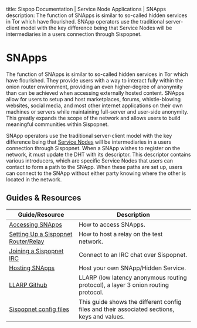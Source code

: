 title: Sispop Documentation | Service Node Applications | SNApps
description: The function of SNApps is similar to so-called hidden services in Tor which have flourished. SNApp operators use the traditional server-client model with the key difference being that Service Nodes will be intermediaries in a users connection through Sispopnet.

# SNApps

The function of SNApps is similar to so-called hidden services in Tor which have flourished. They provide users with a way to interact fully within the onion router environment, providing an even higher-degree of anonymity than can be achieved when accessing externally hosted content.  SNApps allow for users to setup and host marketplaces, forums, whistle-blowing websites, social media, and most other internet applications on their own machines or servers while maintaining full-server and user-side anonymity.  This greatly expands the scope of the network and allows users to build meaningful communities within Sispopnet.

SNApp operators use the traditional server-client model with the key difference being that [Service Nodes](../ServiceNodes/SNOverview.md) will be intermediaries in a users connection through Sispopnet.  When a SNApp wishes to register on the network, it must update the DHT with its descriptor.  This descriptor contains various introducers, which are specific Service Nodes that users can contact to form a path to the SNApp.  When these paths are set up, users can connect to the SNApp without either party knowing where the other is located in the network.

## Guides & Resources

| **Guide/Resource**                                                      	| **Description**                                                                             	|
|-------------------------------------------------------------------------	|---------------------------------------------------------------------------------------------	|
| [Accessing SNApps](../Sispopnet/Guides/AccessingSNApps.md)                	| How to access SNApps.                                                                       	|
| [Setting Up a Sispopnet Router/Relay](../Sispopnet/Guides/SispopnetRouter.md)         	| How to host a relay on the test network.                                                    	|
| [Joining a Sispopnet IRC](../Sispopnet/Guides/SispopnetIRC.md)                	| Connect to an IRC chat over Sispopnet.                                                        	|
| [Hosting SNApps](../Sispopnet/Guides/HostingSNApps.md)                    	| Host your own SNApp/Hidden Service.                                                         	|
| [LLARP Github](https://github.com/sispop-dev/sispop.site)            	| LLARP (low latency anonymous routing protocol), a layer 3 onion routing protocol.           	|
| [Sispopnet config files](../Sispopnet/Guides/SispopnetConfig.md)              	| This guide shows the different config files and their associated sections, keys and values. 	|